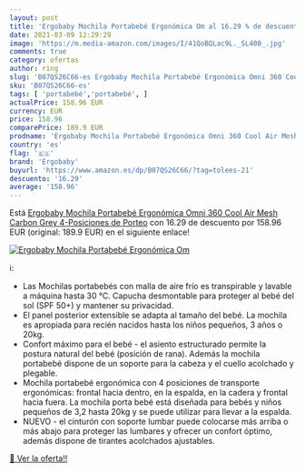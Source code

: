 ```yaml
---
layout: post
title: 'Ergobaby Mochila Portabebé Ergonómica Om al 16.29 % de descuento'
date: 2021-03-09 12:29:29
image: 'https://m.media-amazon.com/images/I/41QoBQLac9L._SL400_.jpg'
comments: true
category: ofertas
author: ring
slug: 'B07QS26C66-es Ergobaby Mochila Portabebé Ergonómica Omni 360 Cool Air...'
sku: 'B07QS26C66-es'
tags: [ 'portabebé','portabebé', ]
actualPrice: 158.96 EUR
currency: EUR
price: 158.96
comparePrice: 189.9 EUR
prodname: 'Ergobaby Mochila Portabebé Ergonómica Omni 360 Cool Air Mesh Carbon Grey  4-Posiciones de Porteo'
country: 'es'
flag: '🇪🇸'
brand: 'Ergobaby'
buyurl: 'https://www.amazon.es/dp/B07QS26C66/?tag=tolees-21'
descuento: '16.29'
average: '158.96'
---
```


Está [Ergobaby Mochila Portabebé Ergonómica Omni 360 Cool Air Mesh Carbon Grey  4-Posiciones de Porteo](https://www.amazon.es/dp/B07QS26C66/?tag=tolees-21) con 16.29 de descuento por 158.96 EUR (original: 189.9 EUR) en el siguiente enlace!

[![Ergobaby Mochila Portabebé Ergonómica Om](https://m.media-amazon.com/images/I/41QoBQLac9L._SL400_.jpg)](https://www.amazon.es/dp/B07QS26C66/?tag=tolees-21)

ℹ️:

- Las Mochilas portabebés con malla de aire frío es transpirable y lavable a máquina hasta 30 °C. Capucha desmontable para proteger al bebé del sol (SPF 50+) y mantener su privacidad.
- El panel posterior extensible se adapta al tamaño del bebé. La mochila es apropiada para recién nacidos hasta los niños pequeños, 3 años o 20kg.
- Confort máximo para el bebé - el asiento estructurado permite la postura natural del bebé (posición de rana). Además la mochila portabebé dispone de un soporte para la cabeza y el cuello acolchado y plegable.
- Mochila portabebé ergonómica con 4 posiciones de transporte ergonómicas: frontal hacia dentro, en la espalda, en la cadera y frontal hacia fuera. La mochila porta bebé está diseñada para bebés y niños pequeños de 3,2 hasta 20kg y se puede utilizar para llevar a la espalda.
- NUEVO - el cinturón con soporte lumbar puede colocarse más arriba o más abajo para proteger las lumbares y ofrecer un confort óptimo, además dispone de tirantes acolchados ajustables.

[🛒 Ver la oferta!!](https://www.amazon.es/dp/B07QS26C66/?tag=tolees-21)
